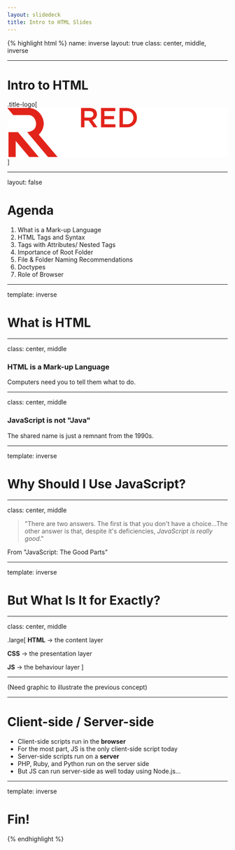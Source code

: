 ```yaml
---
layout: slidedeck
title: Intro to HTML Slides
---
```


{% highlight html %}
name: inverse
layout: true
class: center, middle, inverse

---

# Intro to HTML

.title-logo[![Red logo](../../public/img/red-logo-white.svg)]

---
layout: false

# Agenda

1. What is a Mark-up Language
2. HTML Tags and Syntax
3. Tags with Attributes/ Nested Tags
4. Importance of Root Folder
5. File & Folder Naming Recommendations
6. Doctypes
7. Role of Browser

---
template: inverse

# What is HTML

---
class: center, middle

### HTML is a Mark-up Language

Computers need you to tell them what to do.

---
class: center, middle

### JavaScript is not "Java"

The shared name is just a remnant from the 1990s.

---
template: inverse

# Why Should I Use JavaScript?

---
class: center, middle

> "There are two answers. The first is that you don't have a choice...The other answer is that, despite it's deficiencies, *JavaScript is really good*."

From "JavaScript: The Good Parts"

---
template: inverse

# But What Is It for Exactly?

---
class: center, middle

.large[
   **HTML** &rarr; the content layer

   **CSS** &rarr; the presentation layer

   **JS** &rarr; the behaviour layer
]

---

(Need graphic to illustrate the previous concept)

---

# Client-side / Server-side

- Client-side scripts run in the **browser**
- For the most part, JS is the only client-side script today
- Server-side scripts run on a **server**
- PHP, Ruby, and Python run on the server side
- But JS can run server-side as well today using Node.js...

---

template: inverse

# Fin!

{% endhighlight %}
